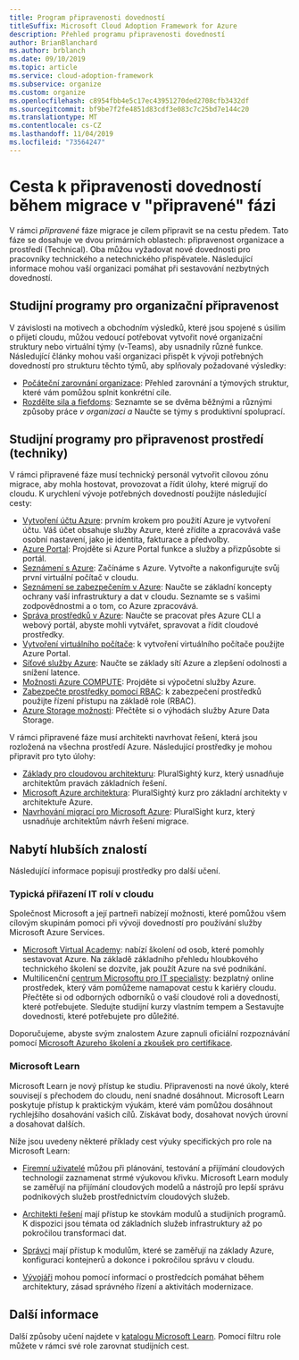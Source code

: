 ```yaml
---
title: Program připravenosti dovedností
titleSuffix: Microsoft Cloud Adoption Framework for Azure
description: Přehled programu připravenosti dovedností
author: BrianBlanchard
ms.author: brblanch
ms.date: 09/10/2019
ms.topic: article
ms.service: cloud-adoption-framework
ms.subservice: organize
ms.custom: organize
ms.openlocfilehash: c8954fbb4e5c17ec43951270ded2708cfb3432df
ms.sourcegitcommit: bf9be7f2fe4851d83cdf3e083c7c25bd7e144c20
ms.translationtype: MT
ms.contentlocale: cs-CZ
ms.lasthandoff: 11/04/2019
ms.locfileid: "73564247"
---
```

# <a name="skills-readiness-path-during-the-ready-phase-of-a-migration"></a>Cesta k připravenosti dovedností během migrace v "připravené" fázi

V rámci *připravené* fáze migrace je cílem připravit se na cestu předem. Tato fáze se dosahuje ve dvou primárních oblastech: připravenost organizace a prostředí (Technical). Oba můžou vyžadovat nové dovednosti pro pracovníky technického a netechnického přispěvatele. Následující informace mohou vaší organizaci pomáhat při sestavování nezbytných dovedností.

## <a name="organizational-readiness-learning-paths"></a>Studijní programy pro organizační připravenost

V závislosti na motivech a obchodním výsledků, které jsou spojené s úsilím o přijetí cloudu, můžou vedoucí potřebovat vytvořit nové organizační struktury nebo virtuální týmy (v-Teams), aby usnadnily různé funkce. Následující články mohou vaší organizaci přispět k vývoji potřebných dovedností pro strukturu těchto týmů, aby splňovaly požadované výsledky:

- [Počáteční zarovnání organizace](./index.md): Přehled zarovnání a týmových struktur, které vám pomůžou splnit konkrétní cíle.
- [Rozdělte sila a fiefdoms](./fiefdoms-silos.md): Seznamte se se dvěma běžnými a různými způsoby práce *v organizaci a* Naučte se týmy s produktivní spoluprací.

## <a name="environmental-technical-readiness-learning-paths"></a>Studijní programy pro připravenost prostředí (techniky)

V rámci připravené fáze musí technický personál vytvořit cílovou zónu migrace, aby mohla hostovat, provozovat a řídit úlohy, které migrují do cloudu. K urychlení vývoje potřebných dovedností použijte následující cesty:

- [Vytvoření účtu Azure](https://docs.microsoft.com/learn/modules/create-an-azure-account): prvním krokem pro použití Azure je vytvoření účtu. Váš účet obsahuje služby Azure, které zřídíte a zpracovává vaše osobní nastavení, jako je identita, fakturace a předvolby.
- [Azure Portal](https://docs.microsoft.com/learn/modules/tour-azure-portal): Projděte si Azure Portal funkce a služby a přizpůsobte si portál.
- [Seznámení s Azure](https://docs.microsoft.com/learn/modules/welcome-to-azure): Začínáme s Azure. Vytvořte a nakonfigurujte svůj první virtuální počítač v cloudu.
- [Seznámení se zabezpečením v Azure](https://docs.microsoft.com/learn/modules/intro-to-security-in-azure): Naučte se základní koncepty ochrany vaší infrastruktury a dat v cloudu. Seznamte se s vašimi zodpovědnostmi a o tom, co Azure zpracovává.
- [Správa prostředků v Azure](https://docs.microsoft.com/learn/paths/manage-resources-in-azure): Naučte se pracovat přes Azure CLI a webový portál, abyste mohli vytvářet, spravovat a řídit cloudové prostředky.
- [Vytvoření virtuálního počítače](https://docs.microsoft.com/learn/modules/create-windows-virtual-machine-in-azure): k vytvoření virtuálního počítače použijte Azure Portal.
- [Síťové služby Azure](https://docs.microsoft.com/learn/modules/intro-to-azure-networking): Naučte se základy sítí Azure a zlepšení odolnosti a snížení latence.
- [Možnosti Azure COMPUTE](https://docs.microsoft.com/learn/modules/intro-to-azure-compute): Projděte si výpočetní služby Azure.
- [Zabezpečte prostředky pomocí RBAC](https://docs.microsoft.com/learn/modules/secure-azure-resources-with-rbac): k zabezpečení prostředků použijte řízení přístupu na základě role (RBAC).
- [Azure Storage možnosti](https://docs.microsoft.com/learn/modules/intro-to-data-in-azure/index): Přečtěte si o výhodách služby Azure Data Storage.

V rámci připravené fáze musí architekti navrhovat řešení, která jsou rozložená na všechna prostředí Azure. Následující prostředky je mohou připravit pro tyto úlohy:

- [Základy pro cloudovou architekturu](https://app.pluralsight.com/library/courses/cloud-architecture-foundations): PluralSightý kurz, který usnadňuje architektům pravách základních řešení.
- [Microsoft Azure architektura](https://app.pluralsight.com/library/courses/cloud-architecture-foundations): PluralSightý kurz pro základní architekty v architektuře Azure.
- [Navrhování migrací pro Microsoft Azure](https://app.pluralsight.com/library/courses/cloud-architecture-foundations): PluralSight kurz, který usnadňuje architektům návrh řešení migrace.

## <a name="deeper-skills-exploration"></a>Nabytí hlubších znalostí

Následující informace popisují prostředky pro další učení.

### <a name="typical-mappings-of-cloud-it-roles"></a>Typická přiřazení IT rolí v cloudu

Společnost Microsoft a její partneři nabízejí možnosti, které pomůžou všem cílovým skupinám pomoci při vývoji dovedností pro používání služby Microsoft Azure Services.

- [Microsoft Virtual Academy](https://mva.microsoft.com/product-training/microsoft-azure): nabízí školení od osob, které pomohly sestavovat Azure. Na základě základního přehledu hloubkového technického školení se dozvíte, jak použít Azure na své podnikání.
- Multilicenční [centrum Microsoftu pro IT specialisty](https://www.microsoft.com/itpro): bezplatný online prostředek, který vám pomůžeme namapovat cestu k kariéry cloudu. Přečtěte si od odborných odborníků o vaší cloudové roli a dovedností, které potřebujete. Sledujte studijní kurzy vlastním tempem a Sestavujte dovednosti, které potřebujete pro důležité.

Doporučujeme, abyste svým znalostem Azure zapnuli oficiální rozpoznávání pomocí [Microsoft Azureho školení a zkoušek pro certifikace](https://www.microsoft.com/learning/azure-certification.aspx).

### <a name="microsoft-learn"></a>Microsoft Learn

Microsoft Learn je nový přístup ke studiu. Připravenosti na nové úkoly, které souvisejí s přechodem do cloudu, není snadné dosáhnout. Microsoft Learn poskytuje přístup k praktickým výukám, které vám pomůžou dosáhnout rychlejšího dosahování vašich cílů. Získávat body, dosahovat nových úrovní a dosahovat dalších.

Níže jsou uvedeny některé příklady cest výuky specifických pro role na Microsoft Learn:

- [Firemní uživatelé](https://docs.microsoft.com/learn/browse/?roles=business-user) můžou při plánování, testování a přijímání cloudových technologií zaznamenat strmé výukovou křivku. Microsoft Learn moduly se zaměřují na přijímání cloudových modelů a nástrojů pro lepší správu podnikových služeb prostřednictvím cloudových služeb.

- [Architekti řešení](https://docs.microsoft.com/learn/browse/?roles=solution-architect) mají přístup ke stovkám modulů a studijních programů. K dispozici jsou témata od základních služeb infrastruktury až po pokročilou transformaci dat.

- [Správci](https://docs.microsoft.com/learn/browse/?roles=administrator) mají přístup k modulům, které se zaměřují na základy Azure, konfiguraci kontejnerů a dokonce i pokročilou správu v cloudu.

- [Vývojáři](https://docs.microsoft.com/learn/browse/?roles=developer&term=infrastructure) mohou pomocí informací o prostředcích pomáhat během architektury, zásad správného řízení a aktivitách modernizace.

## <a name="learn-more"></a>Další informace

Další způsoby učení najdete v [katalogu Microsoft Learn](https://docs.microsoft.com/learn/browse). Pomocí filtru role můžete v rámci své role zarovnat studijních cest.

